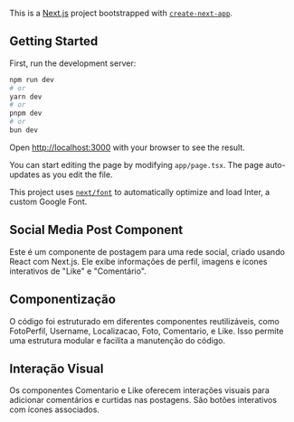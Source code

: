 This is a [Next.js](https://nextjs.org/) project bootstrapped with [`create-next-app`](https://github.com/vercel/next.js/tree/canary/packages/create-next-app).

## Getting Started

First, run the development server:

```bash
npm run dev
# or
yarn dev
# or
pnpm dev
# or
bun dev
```

Open [http://localhost:3000](http://localhost:3000) with your browser to see the result.

You can start editing the page by modifying `app/page.tsx`. The page auto-updates as you edit the file.

This project uses [`next/font`](https://nextjs.org/docs/basic-features/font-optimization) to automatically optimize and load Inter, a custom Google Font.

## Social Media Post Component
Este é um componente de postagem para uma rede social, criado usando React com Next.js. Ele exibe informações de perfil, imagens e ícones interativos de "Like" e "Comentário".

## Componentização
O código foi estruturado em diferentes componentes reutilizáveis, como FotoPerfil, Username, Localizacao, Foto, Comentario, e Like. Isso permite uma estrutura modular e facilita a manutenção do código.

## Interação Visual
Os componentes Comentario e Like oferecem interações visuais para adicionar comentários e curtidas nas postagens. São botões interativos com ícones associados.

